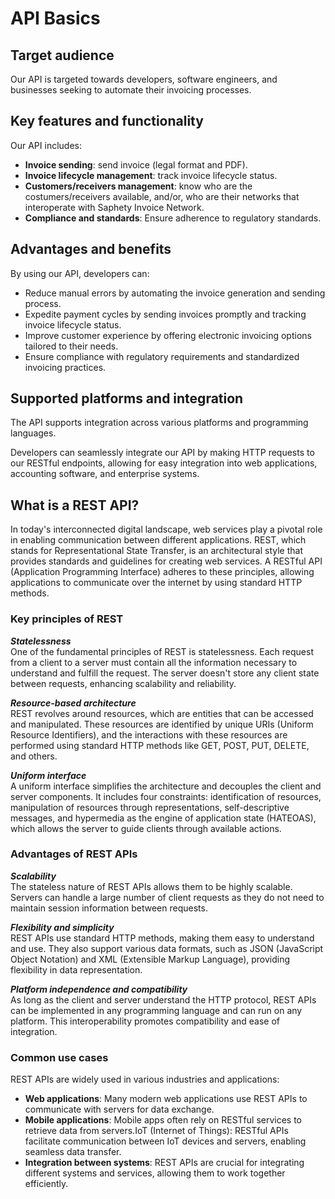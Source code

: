# API Basics
## Target audience
Our API is targeted towards developers, software engineers, and businesses seeking to automate their invoicing processes.

## Key features and functionality
Our API includes:
- **Invoice sending**: send invoice (legal format and PDF).
- **Invoice lifecycle management**: track invoice lifecycle status.
- **Customers/receivers management**: know who are the costumers/receivers available, and/or, who are their networks that interoperate with Saphety Invoice Network.
- **Compliance and standards**: Ensure adherence to regulatory standards.

## Advantages and benefits
By using our API, developers can:

- Reduce manual errors by automating the invoice generation and sending process.
- Expedite payment cycles by sending invoices promptly and tracking invoice lifecycle status.
- Improve customer experience by offering electronic invoicing options tailored to their needs.
- Ensure compliance with regulatory requirements and standardized invoicing practices.

## Supported platforms and integration
The API supports integration across various platforms and programming languages.

Developers can seamlessly integrate our API by making HTTP requests to our RESTful endpoints, allowing for easy integration into web applications, accounting software, and enterprise systems.

## What is a REST API?
In today's interconnected digital landscape, web services play a pivotal role in enabling communication between different applications. REST, which stands for Representational State Transfer, is an architectural style that provides standards and guidelines for creating web services. A RESTful API (Application Programming Interface) adheres to these principles, allowing applications to communicate over the internet by using standard HTTP methods.

### Key principles of REST
_**Statelessness**_  
One of the fundamental principles of REST is statelessness. Each request from a client to a server must contain all the information necessary to understand and fulfill the request. The server doesn't store any client state between requests, enhancing scalability and reliability.

_**Resource-based architecture**_  
REST revolves around resources, which are entities that can be accessed and manipulated. These resources are identified by unique URIs (Uniform Resource Identifiers), and the interactions with these resources are performed using standard HTTP methods like GET, POST, PUT, DELETE, and others.

_**Uniform interface**_  
A uniform interface simplifies the architecture and decouples the client and server components. It includes four constraints: identification of resources, manipulation of resources through representations, self-descriptive messages, and hypermedia as the engine of application state (HATEOAS), which allows the server to guide clients through available actions.

### Advantages of REST APIs
_**Scalability**_  
The stateless nature of REST APIs allows them to be highly scalable. Servers can handle a large number of client requests as they do not need to maintain session information between requests.

_**Flexibility and simplicity**_  
REST APIs use standard HTTP methods, making them easy to understand and use. They also support various data formats, such as JSON (JavaScript Object Notation) and XML (Extensible Markup Language), providing flexibility in data representation.

_**Platform independence and compatibility**_  
As long as the client and server understand the HTTP protocol, REST APIs can be implemented in any programming language and can run on any platform. This interoperability promotes compatibility and ease of integration.

### Common use cases
REST APIs are widely used in various industries and applications:  
- **Web applications**: Many modern web applications use REST APIs to communicate with servers for data exchange.
- **Mobile applications**: Mobile apps often rely on RESTful services to retrieve data from servers.IoT (Internet of Things): RESTful APIs facilitate communication between IoT devices and servers, enabling seamless data transfer.
- **Integration between systems**: REST APIs are crucial for integrating different systems and services, allowing them to work together efficiently.